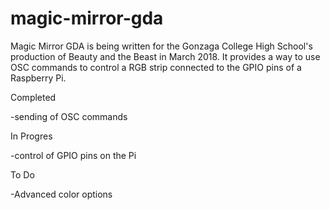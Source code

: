 # magic-mirror-gda

Magic Mirror GDA is being written for the Gonzaga College High School's production of Beauty and the Beast in March 2018. It provides a way to use OSC commands to control a RGB strip connected to the GPIO pins of a Raspberry Pi.

Completed

-sending of OSC commands


In Progres

-control of GPIO pins on the Pi


To Do

-Advanced color options
